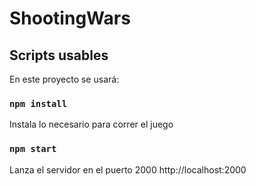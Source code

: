 # ShootingWars

## Scripts usables

En este proyecto se usará:

### `npm install`

Instala lo necesario para correr el juego
<br />
### `npm start`

Lanza el servidor en el puerto 2000
http://localhost:2000

